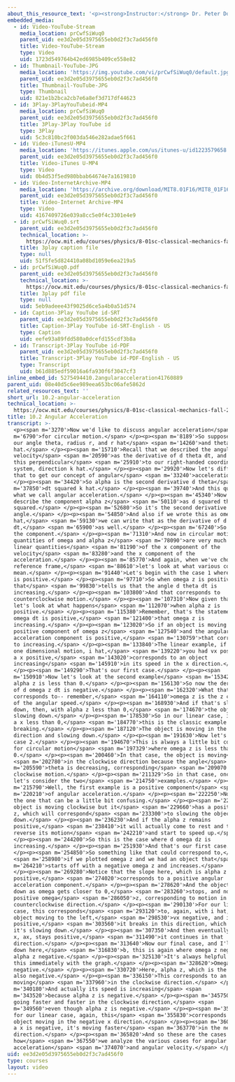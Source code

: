 ```yaml
---
about_this_resource_text: '<p><strong>Instructor:</strong> Dr. Peter Dourmashkin</p>'
embedded_media:
  - id: Video-YouTube-Stream
    media_location: prCwfSiWuq0
    parent_uid: ee3d2e05d3975655eb0d2f3c7ad456f0
    title: Video-YouTube-Stream
    type: Video
    uid: 1723d549764b42ed6985b409ce558e82
  - id: Thumbnail-YouTube-JPG
    media_location: 'https://img.youtube.com/vi/prCwfSiWuq0/default.jpg'
    parent_uid: ee3d2e05d3975655eb0d2f3c7ad456f0
    title: Thumbnail-YouTube-JPG
    type: Thumbnail
    uid: 821e1b2bca2cb7e6a8ef3d717df44623
  - id: 3Play-3PlayYouTubeid-MP4
    media_location: prCwfSiWuq0
    parent_uid: ee3d2e05d3975655eb0d2f3c7ad456f0
    title: 3Play-3Play YouTube id
    type: 3Play
    uid: 5c3c810bc2f003da546e282adae5f661
  - id: Video-iTunesU-MP4
    media_location: 'https://itunes.apple.com/us/itunes-u/id1223579658'
    parent_uid: ee3d2e05d3975655eb0d2f3c7ad456f0
    title: Video-iTunes U-MP4
    type: Video
    uid: 0b4d53f5ed980bbab64674e7a1619810
  - id: Video-InternetArchive-MP4
    media_location: 'https://archive.org/download/MIT8.01F16/MIT8_01F16_L10v02_360p.mp4'
    parent_uid: ee3d2e05d3975655eb0d2f3c7ad456f0
    title: Video-Internet Archive-MP4
    type: Video
    uid: 4167409726e039a8cc5e0f4c3301e4e9
  - id: prCwfSiWuq0.srt
    parent_uid: ee3d2e05d3975655eb0d2f3c7ad456f0
    technical_location: >-
      https://ocw.mit.edu/courses/physics/8-01sc-classical-mechanics-fall-2016/week-3-circular-motion/10.2-angular-acceleration/10.2-angular-acceleration/prCwfSiWuq0.srt
    title: 3play caption file
    type: null
    uid: 51f5fe5d824410a08bd1059e6ea219a5
  - id: prCwfSiWuq0.pdf
    parent_uid: ee3d2e05d3975655eb0d2f3c7ad456f0
    technical_location: >-
      https://ocw.mit.edu/courses/physics/8-01sc-classical-mechanics-fall-2016/week-3-circular-motion/10.2-angular-acceleration/10.2-angular-acceleration/prCwfSiWuq0.pdf
    title: 3play pdf file
    type: null
    uid: 5eb9adeee43f9025d6ce5a4b0a51d574
  - id: Caption-3Play YouTube id-SRT
    parent_uid: ee3d2e05d3975655eb0d2f3c7ad456f0
    title: Caption-3Play YouTube id-SRT-English - US
    type: Caption
    uid: eefe93a89fdd580a0dcefd155cdf3b8a
  - id: Transcript-3Play YouTube id-PDF
    parent_uid: ee3d2e05d3975655eb0d2f3c7ad456f0
    title: Transcript-3Play YouTube id-PDF-English - US
    type: Transcript
    uid: b61d885edf59016a6fa930f6f3047cf3
inline_embed_id: 5275494410.2angularacceleration41760889
parent_uid: 08e40d5c6ee989eea653bc06afe5862d
related_resources_text: ''
short_url: 10.2-angular-acceleration
technical_location: >-
  https://ocw.mit.edu/courses/physics/8-01sc-classical-mechanics-fall-2016/week-3-circular-motion/10.2-angular-acceleration/10.2-angular-acceleration
title: 10.2 Angular Acceleration
transcript: >-
  <p><span m='3270'>Now we'd like to discuss angular acceleration</span> <span
  m='6790'>for circular motion.</span> </p><p><span m='8189'>So suppose we have
  our angle theta, radius r, and r hat</span> <span m='14260'>and theta
  hat.</span> </p><p><span m='15710'>Recall that we described the angular
  velocity</span> <span m='20590'>as the derivative of d theta dt, and we made
  this perpendicular</span> <span m='25910'>to our right-handed coordinate
  system, direction k hat.</span> </p><p><span m='29920'>Now let's differentiate
  that to get our concept of angular</span> <span m='33240'>acceleration.</span>
  </p><p><span m='34420'>So alpha is the second derivative d theta</span> <span
  m='37850'>dt squared k hat.</span> </p><p><span m='39740'>And this quantity is
  what we call angular acceleration.</span> </p><p><span m='45340'>Now we'll
  describe the component alpha z</span> <span m='50110'>as d squared theta dt
  squared.</span> </p><p><span m='52680'>So it's the second derivative of the
  angle.</span> </p><p><span m='54850'>And also if we wrote this as omega z k
  hat,</span> <span m='59130'>we can write that as the derivative of d omega z
  dt,</span> <span m='65900'>as well.</span> </p><p><span m='67240'>So this is
  the component.</span> </p><p><span m='71310'>And now in circular motion, the
  quantities of omega and alpha z</span> <span m='78090'>are very much like the
  linear quantities</span> <span m='81190'>of the x component of the
  velocity</span> <span m='83280'>and the x component of the
  acceleration.</span> </p><p><span m='85770'>And again, when we've chosen a
  reference frame,</span> <span m='88610'>let's look at what various components
  mean.</span> </p><p><span m='91440'>Let's begin with the case 1 where omega z
  is positive.</span> </p><p><span m='97710'>So when omega z is positive,
  that</span> <span m='99830'>tells us that the angle d theta dt is
  increasing.</span> </p><p><span m='103800'>And that corresponds to
  counterclockwise motion.</span> </p><p><span m='107310'>Now given that case,
  let's look at what happens</span> <span m='112070'>when alpha z is
  positive.</span> </p><p><span m='115380'>Remember, that's the statement that d
  omega dt is positive,</span> <span m='121400'>that omega z is
  increasing.</span> </p><p><span m='123020'>So if an object is moving with a
  positive component of omega z</span> <span m='127540'>and the angular
  acceleration component is positive,</span> <span m='130759'>that corresponds
  to increasing.</span> </p><p><span m='133840'>The linear example, if you had
  one dimensional motion, i hat,</span> <span m='139220'>you had vx positive and
  a x positive,</span> <span m='143020'>corresponds to an object
  increasing</span> <span m='145910'>in its speed in the x direction.</span>
  </p><p><span m='149290'>That's our first case.</span> </p><p><span
  m='150910'>Now let's look at the second example</span> <span m='153420'>when
  alpha z is less than 0.</span> </p><p><span m='156130'>So now the derivative
  of d omega z dt is negative.</span> </p><p><span m='162320'>What that
  corresponds to-- remember,</span> <span m='164110'>omega z is the z component
  of the angular speed.</span> </p><p><span m='168930'>And if that's slowing
  down, then, with alpha z less than 0,</span> <span m='174670'>the object is
  slowing down.</span> </p><p><span m='178530'>So in our linear case, if we had
  a x less than 0,</span> <span m='184770'>this is the classic example of
  breaking.</span> </p><p><span m='187120'>The object is moving in the x
  direction and slowing down.</span> </p><p><span m='191630'>Now let's look at
  case 2.</span> </p><p><span m='194670'>This is always a little bit complicated
  for circular motion</span> <span m='197329'>where omega z is less than
  0.</span> </p><p><span m='200460'>In that case, the object is moving</span>
  <span m='202780'>in the clockwise direction because the angle</span> <span
  m='205590'>theta is decreasing, corresponding</span> <span m='209070'>to
  clockwise motion.</span> </p><p><span m='211329'>So in that case, once again,
  let's consider the two</span> <span m='214750'>examples.</span> </p><p><span
  m='215790'>Well, the first example is a positive component</span> <span
  m='220210'>of angular acceleration.</span> </p><p><span m='222250'>Now this is
  the one that can be a little bit confusing.</span> </p><p><span m='226570'>The
  object is moving clockwise but it</span> <span m='229660'>has a positive alpha
  z, which will correspond</span> <span m='233300'>to slowing the object
  down.</span> </p><p><span m='236230'>And if the alpha z remains
  positive,</span> <span m='238410'>it will actually come to rest and then
  reverse its motion</span> <span m='242210'>and start to speed up.</span>
  </p><p><span m='244200'>So this is the case where d omega dz is
  increasing.</span> </p><p><span m='251930'>And that's our first case.</span>
  </p><p><span m='254850'>So something like that could correspond to,</span>
  <span m='258980'>if we plotted omega z and we had an object that</span> <span
  m='264210'>starts off with a negative omega z and increases.</span>
  </p><p><span m='269280'>Notice that the slope here, which is alpha z
  positive,</span> <span m='274020'>corresponds to a positive angular
  acceleration component.</span> </p><p><span m='278620'>And the object slows
  down as omega gets closer to 0,</span> <span m='283260'>stops, and now has a
  positive omega</span> <span m='286050'>z, corresponding to motion in a
  counterclockwise direction.</span> </p><p><span m='290130'>For our linear
  case, this corresponds</span> <span m='293120'>to, again, with i hat, our
  object moving to the left,</span> <span m='298530'>vx negative, and if a x is
  positive,</span> <span m='303560'>it breaks in this direction, which means
  it's slowing down.</span> </p><p><span m='307350'>And then eventually if alpha
  x, ax, stays positive,</span> <span m='311490'>it continues in that
  direction.</span> </p><p><span m='313640'>Now our final case, and I'll put it
  down here,</span> <span m='316830'>b, this is again where omega z negative and
  alpha z negative.</span> </p><p><span m='325130'>It's always helpful to see
  this immediately with the graph.</span> </p><p><span m='328620'>Omega z is
  negative.</span> </p><p><span m='330720'>Here, alpha z, which is the slope, is
  also negative.</span> </p><p><span m='336150'>This corresponds to an object
  moving</span> <span m='337960'>in the clockwise direction.</span> </p><p><span
  m='340180'>And actually its speed is increasing</span> <span
  m='343520'>because alpha z is negative.</span> </p><p><span m='345750'>So it's
  going faster and faster in the clockwise direction,</span> <span
  m='349560'>even though alpha z is negative.</span> </p><p><span m='352360'>And
  for our linear case, again, this</span> <span m='355830'>corresponds to an
  object moving in the negative x direction.</span> </p><p><span m='360070'>And
  a x is negative, it's moving faster</span> <span m='363770'>in the negative x
  direction.</span> </p><p><span m='365820'>And so these are the cases of
  how</span> <span m='367550'>we analyze the various cases for angular
  acceleration</span> <span m='374070'>and angular velocity.</span> </p>
uid: ee3d2e05d3975655eb0d2f3c7ad456f0
type: courses
layout: video
---
```

